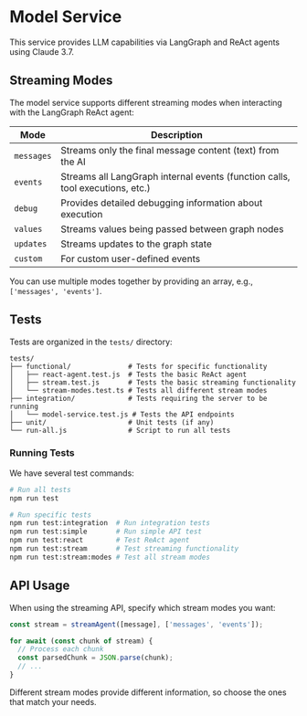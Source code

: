 # Model Service

This service provides LLM capabilities via LangGraph and ReAct agents using Claude 3.7.

## Streaming Modes

The model service supports different streaming modes when interacting with the LangGraph ReAct agent:

| Mode | Description |
|------|-------------|
| `messages` | Streams only the final message content (text) from the AI |
| `events` | Streams all LangGraph internal events (function calls, tool executions, etc.) |
| `debug` | Provides detailed debugging information about execution |
| `values` | Streams values being passed between graph nodes |
| `updates` | Streams updates to the graph state |
| `custom` | For custom user-defined events |

You can use multiple modes together by providing an array, e.g., `['messages', 'events']`.

## Tests

Tests are organized in the `tests/` directory:

```
tests/
├── functional/              # Tests for specific functionality
│   ├── react-agent.test.js  # Tests the basic ReAct agent
│   ├── stream.test.js       # Tests the basic streaming functionality
│   └── stream-modes.test.ts # Tests all different stream modes
├── integration/             # Tests requiring the server to be running
│   └── model-service.test.js # Tests the API endpoints
├── unit/                    # Unit tests (if any)
└── run-all.js               # Script to run all tests
```

### Running Tests

We have several test commands:

```bash
# Run all tests
npm run test

# Run specific tests
npm run test:integration  # Run integration tests
npm run test:simple       # Run simple API test
npm run test:react        # Test ReAct agent
npm run test:stream       # Test streaming functionality
npm run test:stream:modes # Test all stream modes
```

## API Usage

When using the streaming API, specify which stream modes you want:

```javascript
const stream = streamAgent([message], ['messages', 'events']);

for await (const chunk of stream) {
  // Process each chunk
  const parsedChunk = JSON.parse(chunk);
  // ...
}
```

Different stream modes provide different information, so choose the ones that match your needs. 